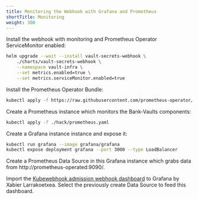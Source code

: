 ```yaml
---
title: Monitoring the Webhook with Grafana and Prometheus
shortTitle: Monitoring
weight: 300
---
```


Install the webhook with monitoring and Prometheus Operator ServiceMonitor enabled:

```bash
helm upgrade --wait --install vault-secrets-webhook \
    ./charts/vault-secrets-webhook \
    --namespace vault-infra \
    --set metrics.enabled=true \
    --set metrics.serviceMonitor.enabled=true
```

Install the Prometheus Operator Bundle:

```bash
kubectl apply -f https://raw.githubusercontent.com/prometheus-operator/prometheus-operator/master/bundle.yaml
```

Create a Prometheus instance which monitors the Bank-Vaults components:

```bash
kubectl apply -f ./hack/prometheus.yaml
```

Create a Grafana instance instance and expose it:

```bash
kubectl run grafana --image grafana/grafana
kubectl expose deployment grafana --port 3000 --type LoadBalancer
```

Create a Prometheus Data Source in this Grafana instance which grabs data from http://prometheus-operated:9090/.

Import the [Kubewebhook admission webhook dashboard](https://grafana.com/grafana/dashboards/7088) to Grafana by Xabier Larrakoetxea.
Select the previously create Data Source to feed this dashboard.
